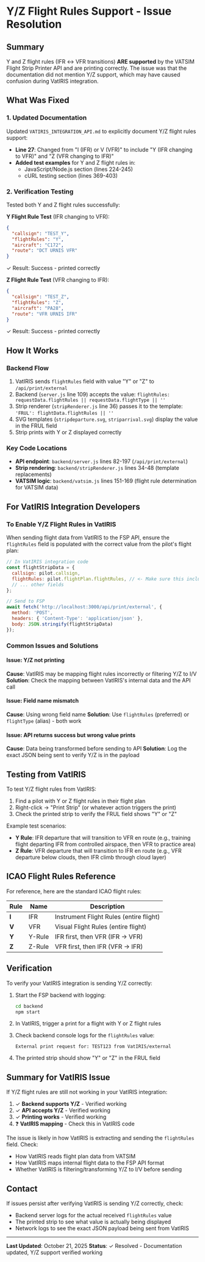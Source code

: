 # Y/Z Flight Rules Support - Issue Resolution

## Summary
Y and Z flight rules (IFR ↔ VFR transitions) **ARE supported** by the VATSIM Flight Strip Printer API and are printing correctly. The issue was that the documentation did not mention Y/Z support, which may have caused confusion during VatIRIS integration.

## What Was Fixed

### 1. Updated Documentation
Updated `VATIRIS_INTEGRATION_API.md` to explicitly document Y/Z flight rules support:

- **Line 27**: Changed from "I (IFR) or V (VFR)" to include "Y (IFR changing to VFR)" and "Z (VFR changing to IFR)"
- **Added test examples** for Y and Z flight rules in:
  - JavaScript/Node.js section (lines 224-245)
  - cURL testing section (lines 369-403)

### 2. Verification Testing
Tested both Y and Z flight rules successfully:

**Y Flight Rule Test** (IFR changing to VFR):
```json
{
  "callsign": "TEST_Y",
  "flightRules": "Y",
  "aircraft": "C172",
  "route": "DCT URNIS VFR"
}
```
✓ Result: Success - printed correctly

**Z Flight Rule Test** (VFR changing to IFR):
```json
{
  "callsign": "TEST_Z",
  "flightRules": "Z",
  "aircraft": "PA28",
  "route": "VFR URNIS IFR"
}
```
✓ Result: Success - printed correctly

## How It Works

### Backend Flow
1. VatIRIS sends `flightRules` field with value "Y" or "Z" to `/api/print/external`
2. Backend (`server.js` line 109) accepts the value: `flightRules: requestData.flightRules || requestData.flightType || ''`
3. Strip renderer (`stripRenderer.js` line 36) passes it to the template: `'FRUL': flightData.flightRules || ''`
4. SVG templates (`stripdeparture.svg`, `striparrival.svg`) display the value in the FRUL field
5. Strip prints with Y or Z displayed correctly

### Key Code Locations
- **API endpoint**: `backend/server.js` lines 82-197 (`/api/print/external`)
- **Strip rendering**: `backend/stripRenderer.js` lines 34-48 (template replacements)
- **VATSIM logic**: `backend/vatsim.js` lines 151-169 (flight rule determination for VATSIM data)

## For VatIRIS Integration Developers

### To Enable Y/Z Flight Rules in VatIRIS

When sending flight data from VatIRIS to the FSP API, ensure the `flightRules` field is populated with the correct value from the pilot's flight plan:

```javascript
// In VatIRIS integration code
const flightStripData = {
  callsign: pilot.callsign,
  flightRules: pilot.flightPlan.flightRules, // <- Make sure this includes Y/Z
  // ... other fields
};

// Send to FSP
await fetch('http://localhost:3000/api/print/external', {
  method: 'POST',
  headers: { 'Content-Type': 'application/json' },
  body: JSON.stringify(flightStripData)
});
```

### Common Issues and Solutions

#### Issue: Y/Z not printing
**Cause**: VatIRIS may be mapping flight rules incorrectly or filtering Y/Z to I/V
**Solution**: Check the mapping between VatIRIS's internal data and the API call

#### Issue: Field name mismatch
**Cause**: Using wrong field name
**Solution**: Use `flightRules` (preferred) or `flightType` (alias) - both work

#### Issue: API returns success but wrong value prints
**Cause**: Data being transformed before sending to API
**Solution**: Log the exact JSON being sent to verify Y/Z is in the payload

## Testing from VatIRIS

To test Y/Z flight rules from VatIRIS:

1. Find a pilot with Y or Z flight rules in their flight plan
2. Right-click → "Print Strip" (or whatever action triggers the print)
3. Check the printed strip to verify the FRUL field shows "Y" or "Z"

Example test scenarios:
- **Y Rule**: IFR departure that will transition to VFR en route (e.g., training flight departing IFR from controlled airspace, then VFR to practice area)
- **Z Rule**: VFR departure that will transition to IFR en route (e.g., VFR departure below clouds, then IFR climb through cloud layer)

## ICAO Flight Rules Reference

For reference, here are the standard ICAO flight rules:

| Rule | Name | Description |
|------|------|-------------|
| **I** | IFR | Instrument Flight Rules (entire flight) |
| **V** | VFR | Visual Flight Rules (entire flight) |
| **Y** | Y-Rule | IFR first, then VFR (IFR → VFR) |
| **Z** | Z-Rule | VFR first, then IFR (VFR → IFR) |

## Verification

To verify your VatIRIS integration is sending Y/Z correctly:

1. Start the FSP backend with logging:
   ```bash
   cd backend
   npm start
   ```

2. In VatIRIS, trigger a print for a flight with Y or Z flight rules

3. Check backend console logs for the `flightRules` value:
   ```
   External print request for: TEST123 from VatIRIS/external
   ```

4. The printed strip should show "Y" or "Z" in the FRUL field

## Summary for VatIRIS Issue

If Y/Z flight rules are still not working in your VatIRIS integration:

1. ✓ **Backend supports Y/Z** - Verified working
2. ✓ **API accepts Y/Z** - Verified working  
3. ✓ **Printing works** - Verified working
4. ❓ **VatIRIS mapping** - Check this in VatIRIS code

The issue is likely in how VatIRIS is extracting and sending the `flightRules` field. Check:
- How VatIRIS reads flight plan data from VATSIM
- How VatIRIS maps internal flight data to the FSP API format
- Whether VatIRIS is filtering/transforming Y/Z to I/V before sending

## Contact

If issues persist after verifying VatIRIS is sending Y/Z correctly, check:
- Backend server logs for the actual received `flightRules` value
- The printed strip to see what value is actually being displayed
- Network logs to see the exact JSON payload being sent from VatIRIS

---

**Last Updated**: October 21, 2025
**Status**: ✓ Resolved - Documentation updated, Y/Z support verified working

